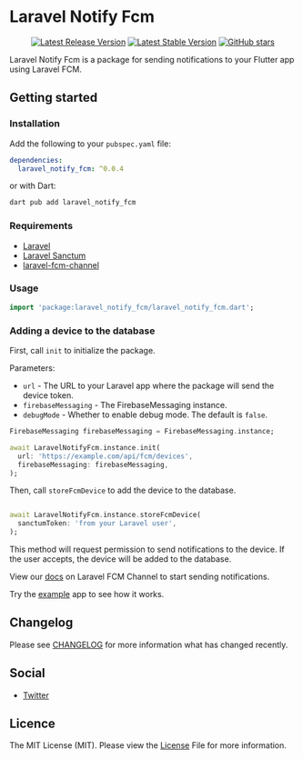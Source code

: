 # Laravel Notify Fcm

<p align="center">
  <a href="https://github.com/nylo-core/laravel-notify-fcm/releases/latest"><img src="https://img.shields.io/github/v/release/nylo-core/laravel-notify-fcm?style=plastic" alt="Latest Release Version"></a>
  <a href="https://github.com/nylo-core/laravel-notify-fcm/releases/latest"><img src="https://img.shields.io/github/license/nylo-core/laravel-notify-fcm?style=plastic" alt="Latest Stable Version"></a>
  <a href="https://github.com/nylo-core/laravel-notify-fcm"><img alt="GitHub stars" src="https://img.shields.io/github/stars/nylo-core/laravel-notify-fcm?style=plastic"></a>
</p>

Laravel Notify Fcm is a package for sending notifications to your Flutter app using Laravel FCM.

## Getting started

### Installation

Add the following to your `pubspec.yaml` file:

``` yaml
dependencies:
  laravel_notify_fcm: ^0.0.4
```

or with Dart:

``` bash
dart pub add laravel_notify_fcm
```

### Requirements

- [Laravel](https://laravel.com/)
- [Laravel Sanctum](https://laravel.com/docs/11.x/sanctum)
- [laravel-fcm-channel](https://github.com/nylo-core/laravel-fcm-channel)

### Usage

``` dart
import 'package:laravel_notify_fcm/laravel_notify_fcm.dart';

```

### Adding a device to the database

First, call `init` to initialize the package.

Parameters:
- `url` - The URL to your Laravel app where the package will send the device token.
- `firebaseMessaging` - The FirebaseMessaging instance.
- `debugMode` - Whether to enable debug mode. The default is `false`.

```dart
FirebaseMessaging firebaseMessaging = FirebaseMessaging.instance;

await LaravelNotifyFcm.instance.init(
  url: 'https://example.com/api/fcm/devices',
  firebaseMessaging: firebaseMessaging,
);
```

Then, call `storeFcmDevice` to add the device to the database.

``` dart

await LaravelNotifyFcm.instance.storeFcmDevice(
  sanctumToken: 'from your Laravel user',
);
```

This method will request permission to send notifications to the device. If the user accepts, the device will be added to the database.

View our [docs](https://github.com/nylo-core/laravel-fcm-channel) on Laravel FCM Channel to start sending notifications.

Try the [example](/example) app to see how it works.

## Changelog
Please see [CHANGELOG](https://github.com/nylo-core/laravel-notify-fcm/blob/master/CHANGELOG.md) for more information what has changed recently.

## Social
* [Twitter](https://twitter.com/nylo_dev)

## Licence

The MIT License (MIT). Please view the [License](https://github.com/nylo-core/laravel-notify-fcm/blob/main/LICENSE) File for more information.
